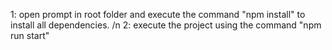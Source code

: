 1: open prompt in root folder and execute the command "npm install" to install all dependencies. /n
2: execute the project using the command "npm run start"
